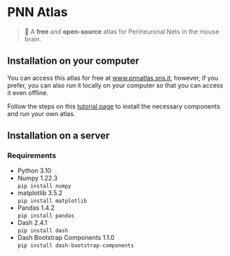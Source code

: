 # PNN Atlas

> 🧠 A **free** and **open-source** atlas for Perineuronal Nets in the mouse brain.
>

## Installation on your computer

You can access this atlas for free at www.pnnatlas.sns.it, however, if you prefer,
you can also run it locally on your computer so that you can access it even offline.

Follow the steps on this [tutorial page](docs/01_installation.md) to install the necessary components and run your own atlas.

## Installation on a server

### Requirements

- Python 3.10
- Numpy 1.22.3  
`pip install numpy`
- matplotlib 3.5.2  
`pip install matplotlib`
- Pandas 1.4.2  
`pip install pandas`
- Dash 2.4.1  
`pip install dash`
- Dash Bootstrap Components 1.1.0  
`pip install dash-bootstrap-components`
